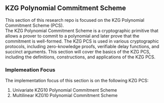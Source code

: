 KZG Polynomial Commitment Scheme
-----------------------------------


This section of this research repo is focused on the KZG Polynomial Commitment Scheme (PCS).
<br />
The KZG Polynomial Commitment Scheme is a cryptographic primitive that allows a prover to commit to a polynomial and later prove that the commitment is well-formed. 
The KZG PCS is used in various cryptographic protocols, including zero-knowledge proofs, verifiable delay functions, and succinct arguments. This section will cover the basics of the KZG PCS, 
including the definitions, constructions, and applications of the KZG PCS.
<br />

### Implemeation Focus
The implementation focus of this section is on the following KZG PCS:
1. Univariate KZG10 Polynomial Commitment Scheme
2. Multilinear KZG10 Polynomial Commitment Scheme